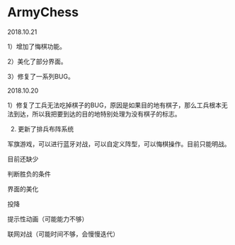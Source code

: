 # ArmyChess
2018.10.21

1）增加了悔棋功能。

2）美化了部分界面。

3）修复了一系列BUG。

2018.10.20

1）修复了工兵无法吃掉棋子的BUG，原因是如果目的地有棋子，那么工兵根本无法到达，所以我把要到达的目的地特别处理为没有棋子的标志。

2) 更新了排兵布阵系统


军旗游戏，可以进行蓝牙对战，可以自定义阵型，可以悔棋操作。目前只能明战。

目前还缺少

判断胜负的条件

界面的美化

投降

提示性动画（可能能力不够）

联网对战（可能时间不够，会慢慢迭代）

